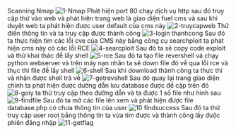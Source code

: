 Scanning Nmap
![1-Nmap](https://user-images.githubusercontent.com/81396319/158060816-5100b39f-aa9b-4818-9e16-d46b928ec933.PNG)
Phát hiện port 80 chạy dịch vụ http sau đó truy cập thử vào web và phát hiện trang web là giao diện fuel cms và sau khi duyệt web ta phát hiện được user default của cms này
![2-truycapweb](https://user-images.githubusercontent.com/81396319/158060869-326e35f2-2baa-4dbd-9d07-34053a3823e4.PNG)
Thử điền thông tin và ta truy cập được thành công
![3-login thanhcong](https://user-images.githubusercontent.com/81396319/158060889-fb6f5e1a-ae05-439b-818e-f7ade8bdff91.PNG)
Sau đó ta thực hiện tìm các lỗi cve của CMS này bằng công cụ searchploit ta phát hiện cms này có các lỗi RCE
![4-searcploit](https://user-images.githubusercontent.com/81396319/158060916-922ef8da-f0c8-4bc4-ad61-9fadb9df2ebf.PNG)
Sau đó ta sẽ copy code exploit và thử khai thác để lấy shell
![5-rce](https://user-images.githubusercontent.com/81396319/158060954-28383a39-00c2-46a8-b8b1-e81065a563fc.PNG)
Sau đó ta tạo file revershell và chạy python webserver và trên máy nạn nhân ta sẽ down file đó về qua lỗi rce và thục thi file để lấy shell
![6-shell](https://user-images.githubusercontent.com/81396319/158061004-259cf127-53b2-43de-b8d2-aa29684f0d09.PNG)
Sau khi download thành công ta thực thi và nhận được shell trả về 
![7-getrevshell](https://user-images.githubusercontent.com/81396319/158061026-4e0391de-c6c8-4658-8204-8170f7f4dafc.PNG)
Sau đó quay lại trang giao diện chính ta phát hiện được dường dẫn lưu database được đề cập trên đó
![8-goiy](https://user-images.githubusercontent.com/81396319/158061060-d3236de1-4659-471e-bc0d-c002703cf1e9.PNG)
ta thử truy cập theo đường dẫn và ta được 1 số file như hình sau
![9-findfile](https://user-images.githubusercontent.com/81396319/158061073-976c3fe6-23d0-4a8f-96a0-0ab9cc2dfc91.PNG)
Sau đó ta mở các file lên xem và phát hiện được file database.php có chưa thông tin của user
![10 findsuccess](https://user-images.githubusercontent.com/81396319/158061143-a4518ea9-2687-453b-80c1-275362cea122.PNG)
Sau đó ta thử truy cập user root bằng thông tin ta vừa tim được và thành công lấy đuộc phiên đăng nhập
![11-getflag](https://user-images.githubusercontent.com/81396319/158061173-f1491b89-cbad-4aee-9a13-f6cf991be1ee.PNG)
